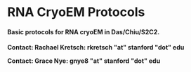 # RNA CryoEM Protocols



#### Basic protocols for RNA cryoEM in Das/Chiu/S2C2.



**Contact: Rachael Kretsch: rkretsch "at" stanford "dot" edu**

**Contact: Grace Nye: gnye8 "at" stanford "dot" edu**



```{tableofcontents}


```
